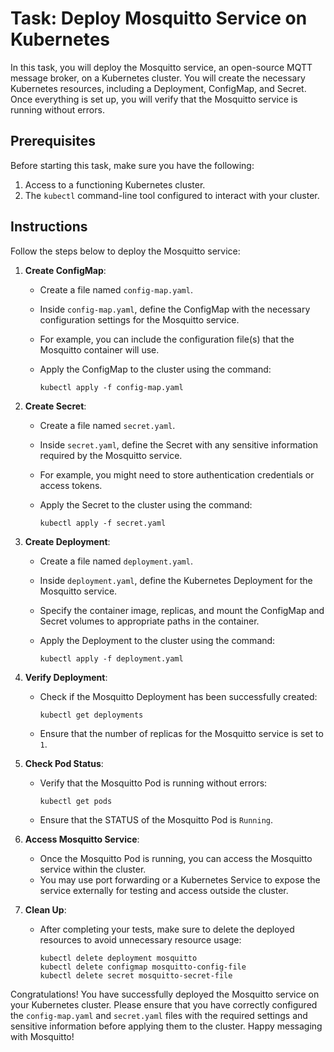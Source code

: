 # Task: Deploy Mosquitto Service on Kubernetes

In this task, you will deploy the Mosquitto service, an open-source MQTT message broker, on a Kubernetes cluster. You will create the necessary Kubernetes resources, including a Deployment, ConfigMap, and Secret. Once everything is set up, you will verify that the Mosquitto service is running without errors.

## Prerequisites

Before starting this task, make sure you have the following:

1. Access to a functioning Kubernetes cluster.
2. The `kubectl` command-line tool configured to interact with your cluster.

## Instructions

Follow the steps below to deploy the Mosquitto service:

1. **Create ConfigMap**:
   
   - Create a file named `config-map.yaml`.
   - Inside `config-map.yaml`, define the ConfigMap with the necessary configuration settings for the Mosquitto service.
   - For example, you can include the configuration file(s) that the Mosquitto container will use.
   - Apply the ConfigMap to the cluster using the command:

     ```
     kubectl apply -f config-map.yaml
     ```

2. **Create Secret**:
   
   - Create a file named `secret.yaml`.
   - Inside `secret.yaml`, define the Secret with any sensitive information required by the Mosquitto service.
   - For example, you might need to store authentication credentials or access tokens.
   - Apply the Secret to the cluster using the command:

     ```
     kubectl apply -f secret.yaml
     ```

3. **Create Deployment**:
   
   - Create a file named `deployment.yaml`.
   - Inside `deployment.yaml`, define the Kubernetes Deployment for the Mosquitto service.
   - Specify the container image, replicas, and mount the ConfigMap and Secret volumes to appropriate paths in the container.
   - Apply the Deployment to the cluster using the command:

     ```
     kubectl apply -f deployment.yaml
     ```

4. **Verify Deployment**:

   - Check if the Mosquitto Deployment has been successfully created:

     ```
     kubectl get deployments
     ```

   - Ensure that the number of replicas for the Mosquitto service is set to `1`.

5. **Check Pod Status**:

   - Verify that the Mosquitto Pod is running without errors:

     ```
     kubectl get pods
     ```

   - Ensure that the STATUS of the Mosquitto Pod is `Running`.

6. **Access Mosquitto Service**:

   - Once the Mosquitto Pod is running, you can access the Mosquitto service within the cluster.
   - You may use port forwarding or a Kubernetes Service to expose the service externally for testing and access outside the cluster.

7. **Clean Up**:

   - After completing your tests, make sure to delete the deployed resources to avoid unnecessary resource usage:

     ```
     kubectl delete deployment mosquitto
     kubectl delete configmap mosquitto-config-file
     kubectl delete secret mosquitto-secret-file
     ```

Congratulations! You have successfully deployed the Mosquitto service on your Kubernetes cluster. Please ensure that you have correctly configured the `config-map.yaml` and `secret.yaml` files with the required settings and sensitive information before applying them to the cluster. Happy messaging with Mosquitto!